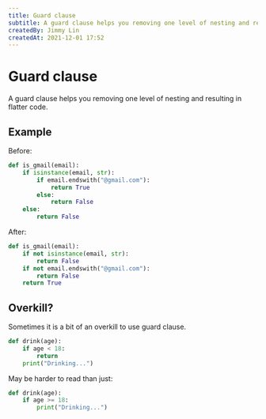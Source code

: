 ```yaml
---
title: Guard clause
subtitle: A guard clause helps you removing one level of nesting and resulting in flatter code.
createdBy: Jimmy Lin
createdAt: 2021-12-01 17:52
---
```


# Guard clause

A guard clause helps you removing one level of nesting and resulting in flatter code.

## Example

Before:

```python
def is_gmail(email):
    if isinstance(email, str):
        if email.endswith("@gmail.com"):
            return True
        else:
            return False
    else:
        return False
```

After:

```python
def is_gmail(email):
    if not isinstance(email, str):
        return False
    if not email.endswith("@gmail.com"):
        return False
    return True
```

## Overkill?

Sometimes it is a bit of an overkill to use guard clause.

```python
def drink(age):
    if age < 18:
        return
    print("Drinking...")
```

May be harder to read than just:

```python
def drink(age):
    if age >= 18:
        print("Drinking...")
```
